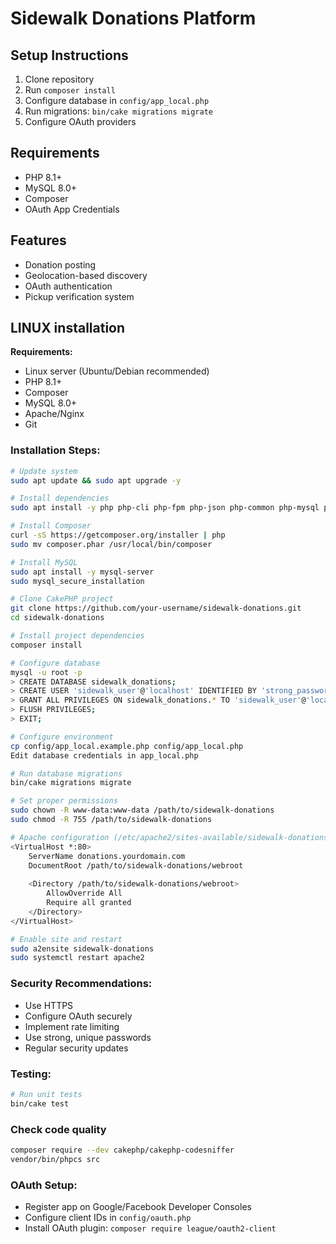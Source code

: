 # Sidewalk Donations Platform

## Setup Instructions
1. Clone repository
2. Run `composer install`
3. Configure database in `config/app_local.php`
4. Run migrations: `bin/cake migrations migrate`
5. Configure OAuth providers

## Requirements
- PHP 8.1+
- MySQL 8.0+
- Composer
- OAuth App Credentials

## Features
- Donation posting
- Geolocation-based discovery
- OAuth authentication
- Pickup verification system

## LINUX installation
**Requirements:**

- Linux server (Ubuntu/Debian recommended)
- PHP 8.1+
- Composer
- MySQL 8.0+
- Apache/Nginx
- Git

### Installation Steps:
```bash
# Update system
sudo apt update && sudo apt upgrade -y

# Install dependencies
sudo apt install -y php php-cli php-fpm php-json php-common php-mysql php-zip php-gd php-mbstring php-curl php-xml php-bcmath

# Install Composer
curl -sS https://getcomposer.org/installer | php
sudo mv composer.phar /usr/local/bin/composer

# Install MySQL
sudo apt install -y mysql-server
sudo mysql_secure_installation

# Clone CakePHP project
git clone https://github.com/your-username/sidewalk-donations.git
cd sidewalk-donations

# Install project dependencies
composer install

# Configure database
mysql -u root -p
> CREATE DATABASE sidewalk_donations;
> CREATE USER 'sidewalk_user'@'localhost' IDENTIFIED BY 'strong_password';
> GRANT ALL PRIVILEGES ON sidewalk_donations.* TO 'sidewalk_user'@'localhost';
> FLUSH PRIVILEGES;
> EXIT;

# Configure environment
cp config/app_local.example.php config/app_local.php
Edit database credentials in app_local.php

# Run database migrations
bin/cake migrations migrate

# Set proper permissions
sudo chown -R www-data:www-data /path/to/sidewalk-donations
sudo chmod -R 755 /path/to/sidewalk-donations

# Apache configuration (/etc/apache2/sites-available/sidewalk-donations.conf)
<VirtualHost *:80>
    ServerName donations.yourdomain.com
    DocumentRoot /path/to/sidewalk-donations/webroot
    
    <Directory /path/to/sidewalk-donations/webroot>
        AllowOverride All
        Require all granted
    </Directory>
</VirtualHost>

# Enable site and restart
sudo a2ensite sidewalk-donations
sudo systemctl restart apache2
```

### Security Recommendations:

- Use HTTPS
- Configure OAuth securely
- Implement rate limiting
- Use strong, unique passwords
- Regular security updates

### Testing:
```bash
# Run unit tests
bin/cake test
```

### Check code quality
```bash
composer require --dev cakephp/cakephp-codesniffer
vendor/bin/phpcs src
```
### OAuth Setup:

- Register app on Google/Facebook Developer Consoles
- Configure client IDs in `config/oauth.php`
- Install OAuth plugin: `composer require league/oauth2-client`